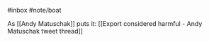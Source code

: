 #inbox #note/boat 

As [[Andy Matuschak]] puts it: [[Export considered harmful - Andy Matuschak tweet thread]]